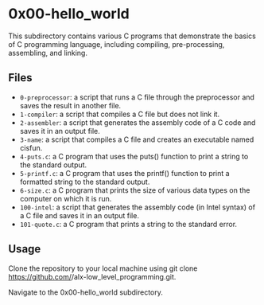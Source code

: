 # 0x00-hello_world

This subdirectory contains various C programs that demonstrate the basics of C programming language, including compiling, pre-processing, assembling, and linking.

## Files

- `0-preprocessor`: a script that runs a C file through the preprocessor and saves the result in another file.
- `1-compiler`: a script that compiles a C file but does not link it.
- `2-assembler`: a script that generates the assembly code of a C code and saves it in an output file.
- `3-name`: a script that compiles a C file and creates an executable named cisfun.
- `4-puts.c`: a C program that uses the puts() function to print a string to the standard output.
- `5-printf.c`: a C program that uses the printf() function to print a formatted string to the standard output.
- `6-size.c`: a C program that prints the size of various data types on the computer on which it is run.
- `100-intel`: a script that generates the assembly code (in Intel syntax) of a C file and saves it in an output file.
- `101-quote.c`: a C program that prints a string to the standard error.

## Usage

Clone the repository to your local machine using git clone https://github.com/<username>/alx-low_level_programming.git.

Navigate to the 0x00-hello_world subdirectory.
